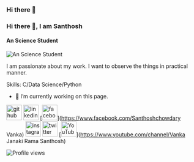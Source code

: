 ### Hi there 👋
### Hi there 👋, I am Santhosh
#### An Science Student
![An Science Student](https://arturssmirnovs.github.io/github-profile-readme-generator/images/banner.png)

I am passionate about my work. I want to observe the things in practical manner. 

Skills: C/Data Science/Python

- 🔭 I’m currently working on this page. 


[<img src='https://cdn.jsdelivr.net/npm/simple-icons@3.0.1/icons/github.svg' alt='github' height='40'>](https://github.com/SanthoshVanka)  [<img src='https://cdn.jsdelivr.net/npm/simple-icons@3.0.1/icons/linkedin.svg' alt='linkedin' height='40'>](https://www.linkedin.com/in/SanthoshVanka/)  [<img src='https://cdn.jsdelivr.net/npm/simple-icons@3.0.1/icons/facebook.svg' alt='facebook' height='40'>](https://www.facebook.com/Santhoshchowdary Vanka)  [<img src='https://cdn.jsdelivr.net/npm/simple-icons@3.0.1/icons/instagram.svg' alt='instagram' height='40'>](https://www.instagram.com/Santhosh_Chowdary_Vanka/)  [<img src='https://cdn.jsdelivr.net/npm/simple-icons@3.0.1/icons/twitter.svg' alt='twitter' height='40'>](https://twitter.com/santhosh6644)  [<img src='https://cdn.jsdelivr.net/npm/simple-icons@3.0.1/icons/youtube.svg' alt='YouTube' height='40'>](https://www.youtube.com/channel/Vanka Janaki Rama Santhosh)  

![Profile views](https://gpvc.arturio.dev/SanthoshVanka)  

